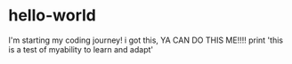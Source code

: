 # hello-world
I'm starting my coding journey! i got this, YA CAN DO THIS ME!!!!
print 'this is a test of myability to learn and adapt'
